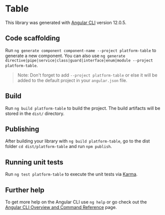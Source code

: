 # Table

This library was generated with [Angular CLI](https://github.com/angular/angular-cli) version 12.0.5.

## Code scaffolding

Run `ng generate component component-name --project platform-table` to generate a new component. You can also use `ng generate directive|pipe|service|class|guard|interface|enum|module --project platform-table`.

> Note: Don't forget to add `--project platform-table` or else it will be added to the default project in your `angular.json` file.

## Build

Run `ng build platform-table` to build the project. The build artifacts will be stored in the `dist/` directory.

## Publishing

After building your library with `ng build platform-table`, go to the dist folder `cd dist/platform-table` and run `npm publish`.

## Running unit tests

Run `ng test platform-table` to execute the unit tests via [Karma](https://karma-runner.github.io).

## Further help

To get more help on the Angular CLI use `ng help` or go check out the [Angular CLI Overview and Command Reference](https://angular.io/cli) page.
